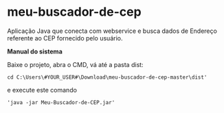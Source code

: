 # meu-buscador-de-cep
Aplicação Java que conecta com webservice e busca dados de Endereço referente ao CEP fornecido pelo usuário. 


**Manual do sistema**

Baixe o projeto, abra o CMD, vá até a pasta dist:

```
cd C:\Users\#YOUR_USER#\Download\meu-buscador-de-cep-master\dist'
```

e execute este comando 
```
'java -jar Meu-Buscador-de-CEP.jar'
```
